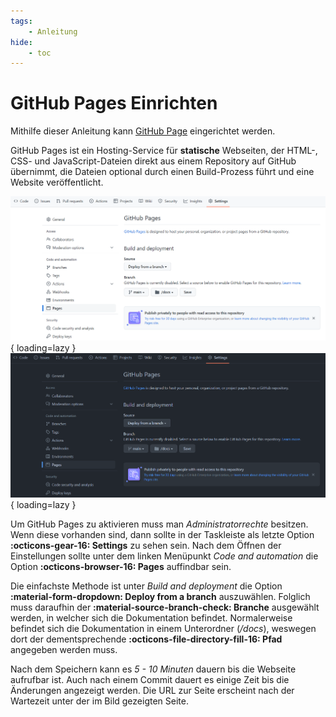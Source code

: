 ```yaml
---
tags:
    - Anleitung
hide:
    - toc
---
```


# GitHub Pages Einrichten

Mithilfe dieser Anleitung kann [GitHub Page](https://pages.github.com/) eingerichtet werden.

GitHub Pages ist ein Hosting-Service für **statische** Webseiten, der HTML-, CSS- und JavaScript-Dateien direkt aus einem Repository auf GitHub übernimmt, die Dateien optional durch einen Build-Prozess führt und eine Website veröffentlicht.

![GitHub Settings](GitHubSettingsLight.png#only-light){ loading=lazy }
![GitHub Settings](GitHubSettingsDark.png#only-dark){ loading=lazy }

Um GitHub Pages zu aktivieren muss man _Administratorrechte_ besitzen. Wenn diese vorhanden sind, dann sollte in der Taskleiste als letzte Option **:octicons-gear-16: Settings** zu sehen sein. Nach dem Öffnen der Einstellungen sollte unter dem linken Menüpunkt _Code and automation_ die Option **:octicons-browser-16: Pages** auffindbar sein.

Die einfachste Methode ist unter _Build and deployment_ die Option **:material-form-dropdown: Deploy from a branch** auszuwählen. Folglich muss daraufhin der **:material-source-branch-check: Branche** ausgewählt werden, in welcher sich die Dokumentation befindet. Normalerweise befindet sich die Dokumentation in einem Unterordner (_/docs_), weswegen dort der dementsprechende **:octicons-file-directory-fill-16: Pfad** angegeben werden muss.

Nach dem Speichern kann es _5 - 10 Minuten_ dauern bis die Webseite aufrufbar ist. Auch nach einem Commit dauert es einige Zeit bis die Änderungen angezeigt werden. Die URL zur Seite erscheint nach der Wartezeit unter der im Bild gezeigten Seite.
